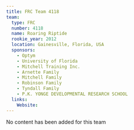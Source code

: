 ```yaml
---
title: FRC Team 4118
team:
  type: FRC
  number: 4118
  name: Roaring Riptide
  rookie_year: 2012
  location: Gainesville, Florida, USA
  sponsors:
    - Optym
    - University of Florida
    - Mitchell Training Inc.
    - Arnette Family
    - Mitchell Family
    - Robinson Family
    - Tyndall Family
    - P.K. YONGE DEVELOPMENTAL RESEARCH SCHOOL
  links:
    Website: 
---
```

No content has been added for this team